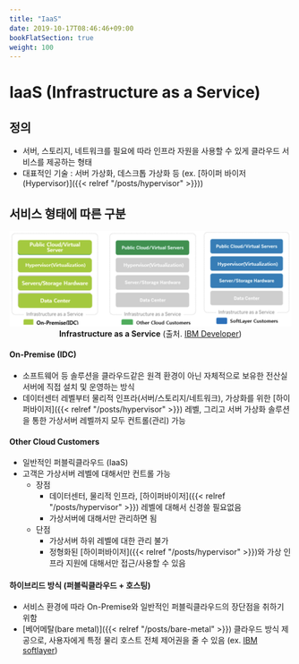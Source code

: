 ```yaml
---
title: "IaaS"
date: 2019-10-17T08:46:46+09:00
bookFlatSection: true
weight: 100
---
```


# IaaS (Infrastructure as a Service)

## 정의

- 서버, 스토리지, 네트워크를 필요에 따라 인프라 자원을 사용할 수 있게 클라우드 서비스를 제공하는 형태
- 대표적인 기술 : 서버 가상화, 데스크톱 가상화 등 (ex. [하이퍼 바이저 (Hypervisor)]({{< relref "/posts/hypervisor" >}})) 

## 서비스 형태에 따른 구분

<div style="text-align:center" >
    <img src="/static/images/iaas.png" />
    <div><b>Infrastructure as a Service</b> (출처. <a href="https://developer.ibm.com/kr/cloud/softlayer-bluemix-infra/">IBM Developer</a>)</div>
</div>

#### On-Premise (IDC)
- 소프트웨어 등 솔루션을 클라우드같은 원격 환경이 아닌 자체적으로 보유한 전산실 서버에 직접 설치 및 운영하는 방식 
- 데이터센터 레벨부터 물리적 인프라(서버/스토리지/네트워크), 가상화를 위한 [하이퍼바이저]({{< relref "/posts/hypervisor" >}}) 레벨, 그리고 서버 가상화 솔루션을 통한 가상서버 레벨까지 모두 컨트롤(관리) 가능 

#### Other Cloud Customers
- 일반적인 퍼블릭클라우드 (IaaS)
- 고객은 가상서버 레벨에 대해서만 컨트롤 가능 
    - 장점
        - 데이터센터, 물리적 인프라, [하이퍼바이저]({{< relref "/posts/hypervisor" >}}) 레벨에 대해서 신경쓸 필요없음 
        - 가상서버에 대해서만 관리하면 됨 
    - 단점
        - 가상서버 하위 레벨에 대한 관리 불가
        - 정형화된 [하이퍼바이저]({{< relref "/posts/hypervisor" >}})와 가상 인프라 지원에 대해서만 접근/사용할 수 있음 

#### 하이브리드 방식 (퍼블릭클라우드 + 호스팅)
- 서비스 환경에 따라 On-Premise와 일반적인 퍼블릭클라우드의 장단점을 취하기 위함 
- [베어메탈(bare metal)]({{< relref "/posts/bare-metal" >}}) 클라우드 방식 제공으로, 사용자에게 특정 물리 호스트 전체 제어권을 줄 수 있음 (ex. [IBM softlayer](https://www.ibm.com/kr-ko/cloud/info/softlayer-is-now-ibm-cloud))

<!-- ![TEST2](/static/images/iaas.png) -->
